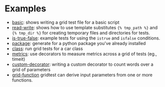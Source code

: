 # Examples

 - [basic](basic): shows writing a grid test file for a basic script
 - [read-write](read-write): shows how to use template substitutes `{% tmp_path %}` and `{% tmp_dir %}` for creating temporary files and directories for tests.
 - [is-true-false](is-true-false): example tests for using the `istrue` and `isfalse` conditions.
 - [package](package): generate for a python package you've already installed
 - [class](class): run grid tests for a car class
 - [metrics](metrics): use decorators to measure metrics across a grid of tests (eg., timeit)
 - [custom-decorator](custom-decorator): writing a custom decorator to count words over a grid of parameters
 - [grid-function](grid-function) gridtest can derive input parameters from one or more functions.
